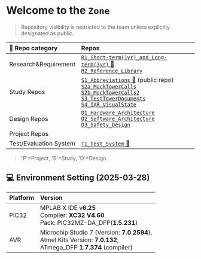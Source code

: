 # Welcome to the `Zone`
> Repository visibility is restricted to the team unless explicitly designated as public.

|🏦 Repo category | Repos |
|:--|:--|
|Research&Requirement | [`R1_Short-term(1yr)_and_Long-term(3yr)` 🛫](https://github.com/OLS-Embedded-Engineering-Team/R1_Short-term_and_Long-term) <br> [`R2_Reference_Library`](https://github.com/OLS-Embedded-Engineering-Team/R2_Reference_Library)|
|Study Repos|[`S1_Abbreviations` 🛫](https://github.com/ArthurOLS/S1_Abbreviations.git) (public repo) <br> [`S2a_MockTowerCalls`](https://github.com/OLS-Embedded-Engineering-Team/S2a_MockTowerCalls.git)  <br> [`S2b_MockTowerCalls2`](https://github.com/OLS-Embedded-Engineering-Team/S2b_MockTowerCalls2.git) <br> [`S3_TestTowerDocuments`](https://github.com/OLS-Embedded-Engineering-Team/S3_TestTowerDocuments) <br>[`S4_IAR_VisualState`](https://github.com/OLS-Embedded-Engineering-Team/S4_IAR_VisualState)|
|Design Repos |[`D1_Hardware_Architecture`](https://github.com/OLS-Embedded-Engineering-Team/D1_Hardware_Architecture)  <br> [`D2_Software_Architecture`](https://github.com/OLS-Embedded-Engineering-Team/D2_Software_Architecture) <br> [`D3_Safety_Design`](https://github.com/OLS-Embedded-Engineering-Team/D3_Safety_Design)|
|Project Repos||
|Test/Evaluation System|[`T1_Test_System` 🛫](https://github.com/OLS-Embedded-Engineering-Team/T1_Test_System)|

> 'P'=Project, 'S'=Study, 'D'=Design.

## 💻 Environment Setting (2025-03-28)
|Platform| Version|
|:---|:---|
|PIC32|MPLAB X IDE v**6.25**<br>Compiler: **XC32 V4.60** <br>Pack: PIC32MZ-DA_DFP(**1.5.231**)|
|AVR|Microchip Studio 7 (Version: **7.0.2594**),<br> Atmel Kits Version: **7.0.132**,<br> ATmega_DFP **1.7.374** (compiler)|

